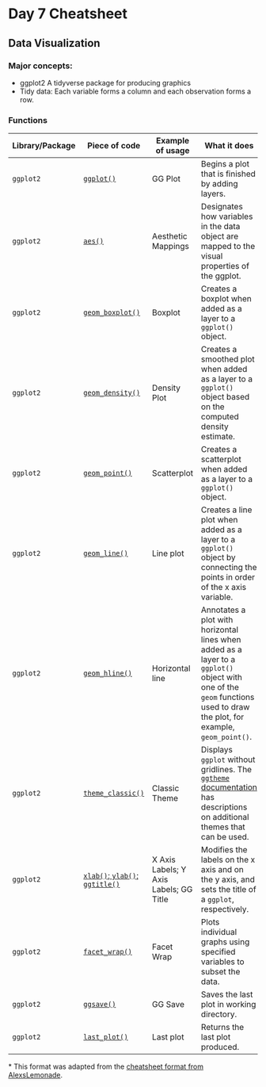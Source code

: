 # Day 7 Cheatsheet

## Data Visualization

### Major concepts:

- ggplot2 A tidyverse package for producing graphics
- Tidy data: Each variable forms a column and each observation forms a row.

### Functions
|Library/Package|Piece of code|Example of usage|What it does|
|---------------|-------------|----------------|-------------|
| `ggplot2`| [`ggplot()`](https://www.rdocumentation.org/packages/ggplot2/versions/3.3.0/topics/ggplot) | GG Plot| Begins a plot that is finished by adding layers.  |
| `ggplot2`| [`aes()`](https://www.rdocumentation.org/packages/ggplot2/versions/3.3.0/topics/aes) | Aesthetic Mappings     | Designates how variables in the data object are mapped to the visual properties of the ggplot.|
| `ggplot2`| [`geom_boxplot()`](https://www.rdocumentation.org/packages/ggplot2/versions/3.3.0/topics/geom_boxplot) | Boxplot| Creates a boxplot when added as a layer to a `ggplot()` object.   |
| `ggplot2`| [`geom_density()`](https://www.rdocumentation.org/packages/ggplot2/versions/3.3.0/topics/geom_density) | Density Plot| Creates a smoothed plot when added as a layer to a `ggplot()` object based on the computed density estimate.   |
| `ggplot2`| [`geom_point()`](https://www.rdocumentation.org/packages/ggplot2/versions/3.3.0/topics/geom_point) | Scatterplot| Creates a scatterplot when added as a layer to a `ggplot()` object.   |
| `ggplot2`| [`geom_line()`](https://www.rdocumentation.org/packages/ggplot2/versions/3.3.0/topics/geom_path) | Line plot| Creates a line plot when added as a layer to a `ggplot()` object by connecting the points in order of the x axis variable.   |
| `ggplot2`| [`geom_hline()`](https://www.rdocumentation.org/packages/ggplot2/versions/0.9.0/topics/geom_hline) | Horizontal line     | Annotates a plot with horizontal lines when added as a layer to a `ggplot()` object with one of the `geom` functions used to draw the plot, for example, `geom_point()`.  |
| `ggplot2`| [`theme_classic()`](https://www.rdocumentation.org/packages/ggplot2/versions/3.3.0/topics/ggtheme)| Classic Theme   | Displays `ggplot` without gridlines. The [`ggtheme` documentation](https://www.rdocumentation.org/packages/ggplot2/versions/3.3.0/topics/ggtheme) has descriptions on additional themes that can be used.|
| `ggplot2`| [`xlab()`; `ylab()`; `ggtitle()`](https://www.rdocumentation.org/packages/ggplot2/versions/3.3.0/topics/labs)  | X Axis Labels; Y Axis Labels; GG Title  | Modifies the labels on the x axis and on the y axis, and sets the title of a `ggplot`, respectively.  |
| `ggplot2`   | [`facet_wrap()`](https://www.rdocumentation.org/packages/ggplot2/versions/3.3.0/topics/facet_wrap)   | Facet Wrap| Plots individual graphs using specified variables to subset the data.  |
| `ggplot2`| [`ggsave()`](https://www.rdocumentation.org/packages/ggplot2/versions/3.3.0/topics/ggsave)  | GG Save   | Saves the last plot in working directory.|
| `ggplot2`| [`last_plot()`](https://www.rdocumentation.org/packages/ggplot2/versions/3.3.0/topics/last_plot)| Last plot | Returns the last plot produced.     |  

\* This format was adapted from the [cheatsheet format from AlexsLemonade](https://github.com/AlexsLemonade/training-modules/tree/master/module-cheatsheets).
